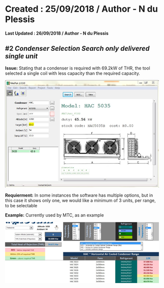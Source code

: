 # Created : 25/09/2018 / Author - N du Plessis
#### Last Updated : 26/09/2018 / Author - N du Plessis

##  #2 **_Condenser Selection Search only delivered single unit_**

**Issue:** Stating that a condenser is required with 69.2kW of THR, the tool selected a single coil with less capacity than the required 
capacity.

![alt text](UndersizedCondenser.JPG "Undersized Condenser Selection")

**Requierment:** In some instances the software has multiple options, but in this case it shows only one, we would like a minimum of 
3 units, per range, to be selectable


**Example:** Currently used by MTC, as an example

![alt text](RecSelector.JPG "Condenser Selection Preview")
